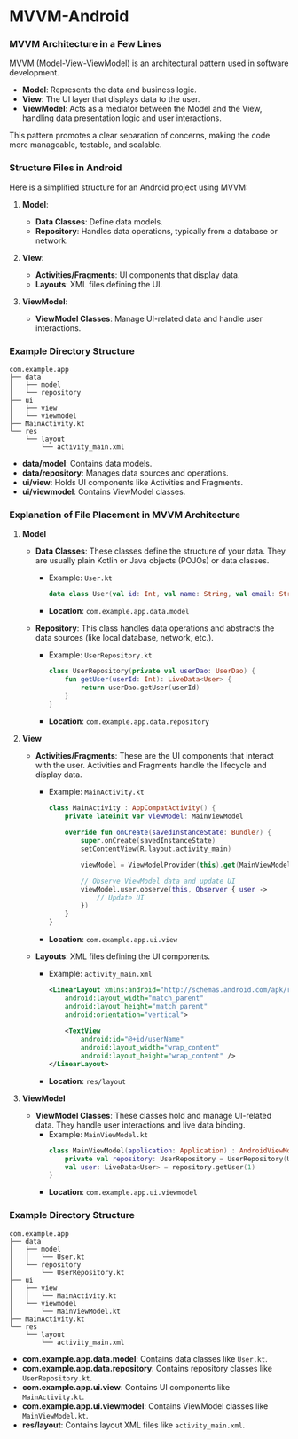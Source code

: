 # MVVM-Android

### MVVM Architecture in a Few Lines

MVVM (Model-View-ViewModel) is an architectural pattern used in software development. 

- **Model**: Represents the data and business logic.
- **View**: The UI layer that displays data to the user.
- **ViewModel**: Acts as a mediator between the Model and the View, handling data presentation logic and user interactions.

This pattern promotes a clear separation of concerns, making the code more manageable, testable, and scalable.

### Structure Files in Android

Here is a simplified structure for an Android project using MVVM:

1. **Model**: 
   - **Data Classes**: Define data models.
   - **Repository**: Handles data operations, typically from a database or network.

2. **View**:
   - **Activities/Fragments**: UI components that display data.
   - **Layouts**: XML files defining the UI.

3. **ViewModel**:
   - **ViewModel Classes**: Manage UI-related data and handle user interactions.

### Example Directory Structure

```
com.example.app
├── data
│   ├── model
│   └── repository
├── ui
│   ├── view
│   └── viewmodel
├── MainActivity.kt
└── res
    └── layout
        └── activity_main.xml
```

- **data/model**: Contains data models.
- **data/repository**: Manages data sources and operations.
- **ui/view**: Holds UI components like Activities and Fragments.
- **ui/viewmodel**: Contains ViewModel classes.

### Explanation of File Placement in MVVM Architecture

1. **Model**
   - **Data Classes**: These classes define the structure of your data. They are usually plain Kotlin or Java objects (POJOs) or data classes.
     - Example: `User.kt`
       ```kotlin
       data class User(val id: Int, val name: String, val email: String)
       ```
     - **Location**: `com.example.app.data.model`

   - **Repository**: This class handles data operations and abstracts the data sources (like local database, network, etc.).
     - Example: `UserRepository.kt`
       ```kotlin
       class UserRepository(private val userDao: UserDao) {
           fun getUser(userId: Int): LiveData<User> {
               return userDao.getUser(userId)
           }
       }
       ```
     - **Location**: `com.example.app.data.repository`

2. **View**
   - **Activities/Fragments**: These are the UI components that interact with the user. Activities and Fragments handle the lifecycle and display data.
     - Example: `MainActivity.kt`
       ```kotlin
       class MainActivity : AppCompatActivity() {
           private lateinit var viewModel: MainViewModel
           
           override fun onCreate(savedInstanceState: Bundle?) {
               super.onCreate(savedInstanceState)
               setContentView(R.layout.activity_main)

               viewModel = ViewModelProvider(this).get(MainViewModel::class.java)

               // Observe ViewModel data and update UI
               viewModel.user.observe(this, Observer { user ->
                   // Update UI
               })
           }
       }
       ```
     - **Location**: `com.example.app.ui.view`

   - **Layouts**: XML files defining the UI components.
     - Example: `activity_main.xml`
       ```xml
       <LinearLayout xmlns:android="http://schemas.android.com/apk/res/android"
           android:layout_width="match_parent"
           android:layout_height="match_parent"
           android:orientation="vertical">
           
           <TextView
               android:id="@+id/userName"
               android:layout_width="wrap_content"
               android:layout_height="wrap_content" />
       </LinearLayout>
       ```
     - **Location**: `res/layout`

3. **ViewModel**
   - **ViewModel Classes**: These classes hold and manage UI-related data. They handle user interactions and live data binding.
     - Example: `MainViewModel.kt`
       ```kotlin
       class MainViewModel(application: Application) : AndroidViewModel(application) {
           private val repository: UserRepository = UserRepository(UserDao())
           val user: LiveData<User> = repository.getUser(1)
       }
       ```
     - **Location**: `com.example.app.ui.viewmodel`

### Example Directory Structure

```
com.example.app
├── data
│   ├── model
│   │   └── User.kt
│   └── repository
│       └── UserRepository.kt
├── ui
│   ├── view
│   │   └── MainActivity.kt
│   └── viewmodel
│       └── MainViewModel.kt
├── MainActivity.kt
└── res
    └── layout
        └── activity_main.xml
```

- **com.example.app.data.model**: Contains data classes like `User.kt`.
- **com.example.app.data.repository**: Contains repository classes like `UserRepository.kt`.
- **com.example.app.ui.view**: Contains UI components like `MainActivity.kt`.
- **com.example.app.ui.viewmodel**: Contains ViewModel classes like `MainViewModel.kt`.
- **res/layout**: Contains layout XML files like `activity_main.xml`.

